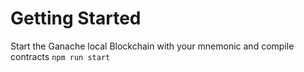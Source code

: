 # Getting Started

Start the Ganache local Blockchain with your mnemonic and compile contracts
`npm run start`